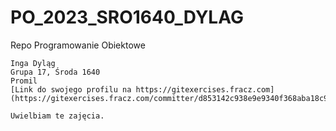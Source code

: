 # PO_2023_SRO1640_DYLAG
Repo Programowanie Obiektowe

    Inga Dyląg
    Grupa 17, Środa 1640
    Promil
    [Link do swojego profilu na https://gitexercises.fracz.com](https://gitexercises.fracz.com/committer/d853142c938e9e9340f368aba18c96fdf829203c)https://gitexercises.fracz.com/committer/d853142c938e9e9340f368aba18c96fdf829203c

    Uwielbiam te zajęcia.
